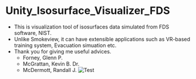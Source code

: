 # Unity_Isosurface_Visualizer_FDS
+ This is visualization tool of isosurfaces data simulated from FDS software, NIST.
+ Unlike Smokeview, it can have extensible applications such as VR-based training system, Evacuation simuation etc.
+ Thank you for giving me useful advices.
    + Forney, Glenn P. 
    + McGrattan, Kevin B. Dr. 
    + McDermott, Randall J.
![Test](./img/unity_fds_demo.gif)